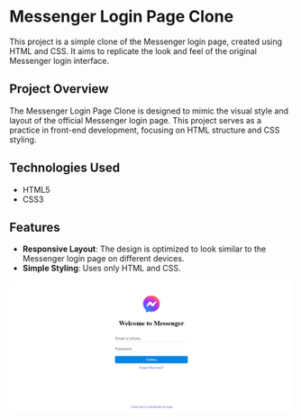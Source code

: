 # Messenger Login Page Clone

This project is a simple clone of the Messenger login page, created using HTML and CSS. It aims to replicate the look and feel of the original Messenger login interface.

## Project Overview

The Messenger Login Page Clone is designed to mimic the visual style and layout of the official Messenger login page. This project serves as a practice in front-end development, focusing on HTML structure and CSS styling.

## Technologies Used

- HTML5
- CSS3

## Features

- **Responsive Layout**: The design is optimized to look similar to the Messenger login page on different devices.
- **Simple Styling**: Uses only HTML and CSS.

![Homepage Screenshot](homepage.png)
